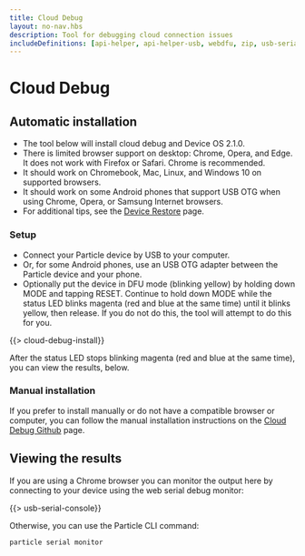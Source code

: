 ```yaml
---
title: Cloud Debug
layout: no-nav.hbs
description: Tool for debugging cloud connection issues
includeDefinitions: [api-helper, api-helper-usb, webdfu, zip, usb-serial]
---
```


# Cloud Debug

## Automatic installation

- The tool below will install cloud debug and Device OS 2.1.0.
- There is limited browser support on desktop: Chrome, Opera, and Edge. It does not work with Firefox or Safari. Chrome is recommended.
- It should work on Chromebook, Mac, Linux, and Windows 10 on supported browsers.
- It should work on some Android phones that support USB OTG when using Chrome, Opera, or Samsung Internet browsers.
- For additional tips, see the [Device Restore](/device-restore-usb/) page.

### Setup

- Connect your Particle device by USB to your computer.
- Or, for some Android phones, use an USB OTG adapter between the Particle device and your phone.
- Optionally put the device in DFU mode (blinking yellow) by holding down MODE and tapping RESET. Continue to hold down MODE while the status LED blinks magenta (red and blue at the same time) until it blinks yellow, then release. If you do not do this, the tool will attempt to do this for you.

{{> cloud-debug-install}}

After the status LED stops blinking magenta (red and blue at the same time), you can view the results, below.

### Manual installation

If you prefer to install manually or do not have a compatible browser or computer, you can follow the manual installation instructions on the [Cloud Debug Github](https://github.com/particle-iot/cloud-debug) page.


## Viewing the results

If you are using a Chrome browser you can monitor the output here by connecting to your device using the web serial debug monitor:

{{> usb-serial-console}}

Otherwise, you can use the Particle CLI command:

```
particle serial monitor
```
